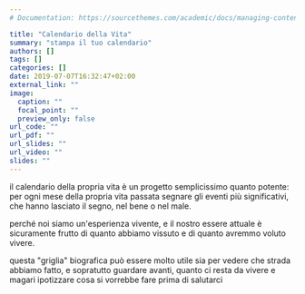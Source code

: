 ```yaml
---
# Documentation: https://sourcethemes.com/academic/docs/managing-content/

title: "Calendario della Vita"
summary: "stampa il tuo calendario"
authors: []
tags: []
categories: []
date: 2019-07-07T16:32:47+02:00
external_link: ""
image:
  caption: ""
  focal_point: ""
  preview_only: false
url_code: ""
url_pdf: ""
url_slides: ""
url_video: ""
slides: ""
---
```


il calendario della propria vita è un progetto semplicissimo quanto potente:
per ogni mese della propria vita passata segnare gli eventi più significativi, che hanno lasciato il segno, nel bene o nel male.

perché noi siamo un'esperienza vivente, e il nostro essere attuale è sicuramente frutto di quanto abbiamo vissuto e di quanto avremmo voluto vivere.

questa "griglia" biografica può essere molto utile sia per vedere che strada abbiamo fatto, e sopratutto guardare avanti, quanto ci resta da vivere e magari ipotizzare cosa si vorrebbe fare prima di salutarci



